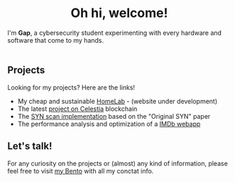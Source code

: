 <h1 style="text-align:center;">Oh hi, welcome!</h1>

I'm <b>Gap</b>, a cybersecurity student experimenting with every hardware and software that come to my hands.
</br>
</br>
## Projects
Looking for my projects? Here are the links!

- My cheap and sustainable [HomeLab](gapilo14.github.io/HomeLab) - (website under development)</li>
- The latest [project on Celestia](github.com/gapilo14/celestia-blockchain-optimization) blockchain
- The [SYN scan implementation](github.com/gapilo14/Original-SYN) based on the "Original SYN" paper </li>
- The performance analysis and optimization of a [IMDb webapp](github.com/Visco01/IMDb-Rails-Performance-Project) </li>


## Let's talk!
For any curiosity on the projects or (almost) any kind of information, please feel free to visit [my Bento](bento.me/gap) with all my conctat info. 



<!--
**gapilo14/gapilo14** is a ✨ _special_ ✨ repository because its `README.md` (this file) appears on your GitHub profile.

Here are some ideas to get you started:

- 🔭 I’m currently working on ...
- 🌱 I’m currently learning ...
- 👯 I’m looking to collaborate on ...
- 🤔 I’m looking for help with ...
- 💬 Ask me about ...
- 📫 How to reach me: ...
- 😄 Pronouns: ...
- ⚡ Fun fact: ...
-->

